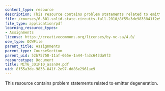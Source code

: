 ```yaml
---
content_type: resource
description: This resource contains problem statements related to emitter degeneration.
file: /courses/6-301-solid-state-circuits-fall-2010/8f55a3de9833841f2e97dd86e2961ae9_MIT6_301F10_assn04.pdf
file_type: application/pdf
learning_resource_types:
- Assignments
license: https://creativecommons.org/licenses/by-nc-sa/4.0/
ocw_type: OCWFile
parent_title: Assignments
parent_type: CourseSection
parent_uid: 52b75758-11af-665e-1a44-fa3c643da9f3
resourcetype: Document
title: MIT6_301F10_assn04.pdf
uid: 8f55a3de-9833-841f-2e97-dd86e2961ae9
---
```

This resource contains problem statements related to emitter degeneration.